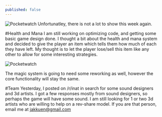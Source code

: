```yaml
---
published: false
---
```


![Pocketwatch]()
Unfortunatley, there is not a lot to show this week again.

<!--excerpt-->

#Health and Mana
I am still working on optimizing code, and getting some basic game design done. I thought a bit about the health and mana system and decided to give the player an item which tells them how much of each they have left. My thought is to let the player lose/sell this item like any other to allow for some interesting strategies. 

![Pocketwatch]()

The magic system is going to need some reworking as well, however the core functionality will stay the same.

#Team
Yesterday, I posted on /r/inat in search for some sound designers and 3d artists. I got a few responses mostly from sound designers, so perhaps the game will have some sound. I am still looking for 1 or two 3d artists who are willing to help on a rev-share model. If you are that person, email me at jakkuen@gmail.com